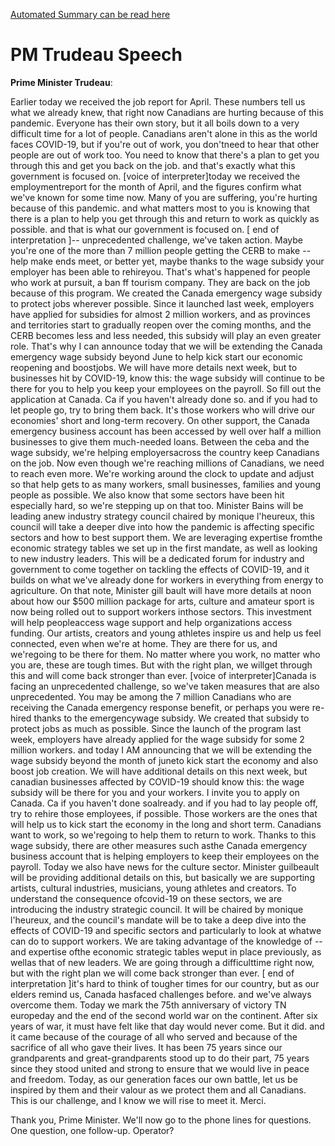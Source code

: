 [Automated Summary can be read here](./trudeau_summary.md)

# PM Trudeau Speech



**Prime Minister Trudeau**:

Earlier today we received the job report for April.
These numbers tell us what we already knew, that right now Canadians are hurting because of this pandemic.
Everyone has their own story, but it all boils down to a very difficult time for a lot of people.
Canadians aren't alone in this as the world faces COVID-19, but if you're out of work, you don'tneed to hear that other people are out of work too.
You need to know that there's a plan to get you through this and get you back on the job.
and that's exactly what this government is focused on. [voice of interpreter]today we received the employmentreport for the month of April, and the figures confirm what we've known for some time now.
Many of you are suffering, you're hurting because of this pandemic.
and what matters most to you is knowing that there is a plan to help you get through this and return to work as quickly as possible.
and that is what our government is focused on. [ end of interpretation ]-- unprecedented challenge, we've taken action.
Maybe you're one of the more than 7 million people getting the CERB to make -- help make ends meet, or better yet, maybe thanks to the wage subsidy your employer has been able to rehireyou.
That's what's happened for people who work at pursuit, a ban ff tourism company.
They are back on the job because of this program.
We created the Canada emergency wage subsidy to protect jobs wherever possible.
Since it launched last week, employers have applied for subsidies for almost 2 million workers, and as provinces and territories start to gradually reopen over the coming months, and the CERB becomes less and less needed, this subsidy will play an even greater role.
That's why I can announce today that we will be extending the Canada emergency wage subsidy beyond June to help kick start our economic reopening and boostjobs.
We will have more details next week, but to businesses hit by COVID-19, know this: the wage subsidy will continue to be there for you to help you keep your employees on the payroll.
So fill out the application at Canada.
Ca if you haven't already done so. and if you had to let people go, try to bring them back.
It's those workers who will drive our economies' short and long-term recovery.
On other support, the Canada emergency business account has been accessed by well over half a million businesses to give them much-needed loans.
Between the ceba and the wage subsidy, we're helping employersacross the country keep Canadians on the job.
Now even though we're reaching millions of Canadians, we need to reach even more.
We're working around the clock to update and adjust so that help gets to as many workers, small businesses, families and young people as possible.
We also know that some sectors have been hit especially hard, so we're stepping up on that too.
Minister Bains will be leading anew industry strategy council chaired by monique l'heureux, this council will take a deeper dive into how the pandemic is affecting specific sectors and how to best support them.
We are leveraging expertise fromthe economic strategy tables we set up in the first mandate, as well as looking to new industry leaders.
This will be a dedicated forum for industry and government to come together on tackling the effects of COVID-19, and it builds on what we've already done for workers in everything from energy to agriculture.
On that note, Minister gill bault will have more details at noon about how our $500 million package for arts, culture and amateur sport is now being rolled out to support workers inthose sectors.
This investment will help peopleaccess wage support and help organizations access funding.
Our artists, creators and young athletes inspire us and help us feel connected, even when we're at home.
They are there for us, and we'regoing to be there for them.
No matter where you work, no matter who you are, these are tough times.
But with the right plan, we willget through this and will come back stronger than ever.
[voice of interpreter]Canada is facing an unprecedented challenge, so we've taken measures that are also unprecedented.
You may be among the 7 million Canadians who are receiving the Canada emergency response benefit, or perhaps you were re-hired thanks to the emergencywage subsidy.
We created that subsidy to protect jobs as much as possible.
Since the launch of the program last week, employers have already applied for the wage subsidy for some 2 million workers.
and today I AM announcing that we will be extending the wage subsidy beyond the month of juneto kick start the economy and also boost job creation.
We will have additional details on this next week, but canadian businesses affected by COVID-19 should know this: the wage subsidy will be there for you and your workers.
I invite you to apply on Canada.
Ca if you haven't done soalready.
and if you had to lay people off, try to rehire those employees, if possible.
Those workers are the ones that will help us to kick start the economy in the long and short term.
Canadians want to work, so we'regoing to help them to return to work.
Thanks to this wage subsidy, there are other measures such asthe Canada emergency business account that is helping employers to keep their employees on the payroll.
Today we also have news for the culture sector.
Minister guilbeault will be providing additional details on this, but basically we are supporting artists, cultural industries, musicians, young athletes and creators.
To understand the consequence ofcovid-19 on these sectors, we are introducing the industry strategic council.
It will be chaired by monique l'heureux, and the council's mandate will be to take a deep dive into the effects of COVID-19 and specific sectors and particularly to look at whatwe can do to support workers.
We are taking advantage of the knowledge of -- and expertise ofthe economic strategic tables weput in place previously, as wellas that of new leaders.
We are going through a difficulttime right now, but with the right plan we will come back stronger than ever.
[ end of interpretation ]it's hard to think of tougher times for our country, but as our elders remind us, Canada hasfaced challenges before.
and we've always overcome them.
Today we mark the 75th anniversary of victory TN europeday and the end of the second world war on the continent.
After six years of war, it must have felt like that day would never come.
But it did.
and it came because of the courage of all who served and because of the sacrifice of all who gave their lives.
It has been 75 years since our grandparents and great-grandparents stood up to do their part, 75 years since they stood united and strong to ensure that we would live in peace and freedom.
Today, as our generation faces our own battle, let us be inspired by them and their valour as we protect them and all Canadians.
This is our challenge, and I know we will rise to meet it. Merci.



Thank you, Prime Minister.
We'll now go to the phone lines for questions.
One question, one follow-up. Operator?
